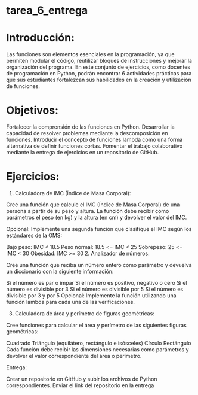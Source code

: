 # tarea_6_entrega
# Introducción:
Las funciones son elementos esenciales en la programación, ya que permiten modular el código, reutilizar bloques de instrucciones y mejorar la organización del programa. En este conjunto de ejercicios, como docentes de programación en Python, podrán encontrar 6 actividades prácticas para que sus estudiantes fortalezcan sus habilidades en la creación y utilización de funciones.

# Objetivos:

Fortalecer la comprensión de las funciones en Python.
Desarrollar la capacidad de resolver problemas mediante la descomposición en funciones.
Introducir el concepto de funciones lambda como una forma alternativa de definir funciones cortas.
Fomentar el trabajo colaborativo mediante la entrega de ejercicios en un repositorio de GitHub.

# Ejercicios:

1. Calculadora de IMC (Índice de Masa Corporal):

Cree una función que calcule el IMC (Índice de Masa Corporal) de una persona a partir de su peso y altura. La función debe recibir como parámetros el peso (en kg) y la altura (en cm) y devolver el valor del IMC.

Opcional: Implemente una segunda función que clasifique el IMC según los estándares de la OMS:

Bajo peso: IMC < 18.5
Peso normal: 18.5 <= IMC < 25
Sobrepeso: 25 <= IMC < 30
Obesidad: IMC >= 30
2. Analizador de números:

Cree una función que reciba un número entero como parámetro y devuelva un diccionario con la siguiente información:

Si el número es par o impar
Si el número es positivo, negativo o cero
Si el número es divisible por 3
Si el número es divisible por 5
Si el número es divisible por 3 y por 5
Opcional: Implemente la función utilizando una función lambda para cada una de las verificaciones.

3. Calculadora de área y perímetro de figuras geométricas:

Cree funciones para calcular el área y perímetro de las siguientes figuras geométricas:

Cuadrado
Triángulo (equilátero, rectángulo e isósceles)
Círculo
Rectángulo
Cada función debe recibir las dimensiones necesarias como parámetros y devolver el valor correspondiente del área o perímetro.

Entrega:

Crear un repositorio en GitHub y subir los archivos de Python correspondientes. Enviar el link del repositorio en la entrega
